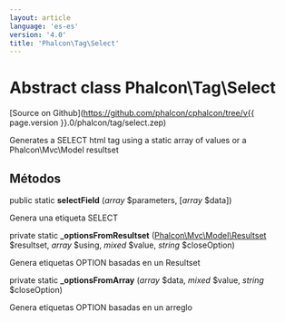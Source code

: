 ```yaml
---
layout: article
language: 'es-es'
version: '4.0'
title: 'Phalcon\Tag\Select'
---
```

# Abstract class **Phalcon\Tag\Select**

[Source on Github](https://github.com/phalcon/cphalcon/tree/v{{ page.version }}.0/phalcon/tag/select.zep)

Generates a SELECT html tag using a static array of values or a Phalcon\Mvc\Model resultset

## Métodos

public static **selectField** (*array* $parameters, [*array* $data])

Genera una etiqueta SELECT

private static **_optionsFromResultset** ([Phalcon\Mvc\Model\Resultset](Phalcon_Mvc_Model_Resultset) $resultset, *array* $using, *mixed* $value, *string* $closeOption)

Genera etiquetas OPTION basadas en un Resultset

private static **_optionsFromArray** (*array* $data, *mixed* $value, *string* $closeOption)

Genera etiquetas OPTION basadas en un arreglo